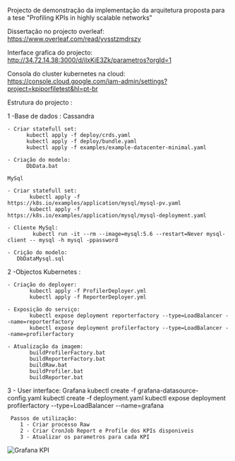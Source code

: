 Projecto de demonstração da implementação da arquitetura proposta para a tese "Profiling KPIs in highly scalable networks"

Dissertação no projecto overleaf: https://www.overleaf.com/read/yvsstzmdrszy

Interface grafica do projecto: http://34.72.14.38:3000/d/ilxKiE3Zk/parametros?orgId=1

Consola do cluster kubernetes na cloud: https://console.cloud.google.com/iam-admin/settings?project=kpiporfiletest&hl=pt-br

Estrutura do projecto :

1 -Base de dados : 
   Cassandra
   
    - Criar statefull set: 
          kubectl apply -f deploy/crds.yaml
          kubectl apply -f deploy/bundle.yaml
          kubectl apply -f examples/example-datacenter-minimal.yaml
   
    - Criação do modelo: 
          DbData.bat
    
    MySql
    
    - Criar statefull set:
           kubectl apply -f https://k8s.io/examples/application/mysql/mysql-pv.yaml
           kubectl apply -f https://k8s.io/examples/application/mysql/mysql-deployment.yaml
     
    - Cliente MySql:
            kubectl run -it --rm --image=mysql:5.6 --restart=Never mysql-client -- mysql -h mysql -ppassword
     
    - Crição do modelo:
       DbDataMysql.sql
     
     
2 -Objectos Kubernetes : 
    
    - Criação do deployer:
           kubectl apply -f ProfilerDeployer.yml
           kubectl apply -f ReporterDeployer.yml
     
    - Exposição do serviço:
           kubectl expose deployment reporterfactory --type=LoadBalancer --name=reporterfactory 
           kubectl expose deployment profilerfactory --type=LoadBalancer --name=profilerfactory
     
    - Atualização da imagem:
           buildProfilerFactory.bat
           buildReporterFactory.bat
           buildRaw.bat
           buildProfiler.bat
           buildReporter.bat
     
3 - User interface:
     Grafana
         kubectl create -f grafana-datasource-config.yaml
         kubectl create -f deployment.yaml
         kubectl expose deployment profilerfactory --type=LoadBalancer --name=grafana
         
     Passos de utilização:
        1 - Criar processo Raw
        2 - Criar CronJob Report e Profile dos KPIs disponiveis
        3 - Atualizar os parametros para cada KPI

![Grafana KPI](https://i.imgur.com/ago7CSA.png)
